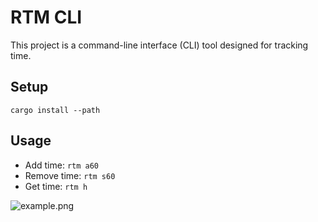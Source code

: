 # RTM CLI
This project is a command-line interface (CLI) tool designed for tracking time.

## Setup
```cargo install --path```

## Usage
- Add time: ```rtm a60```
- Remove time: ```rtm s60```
- Get time: ```rtm h```

![example.png](example.png)